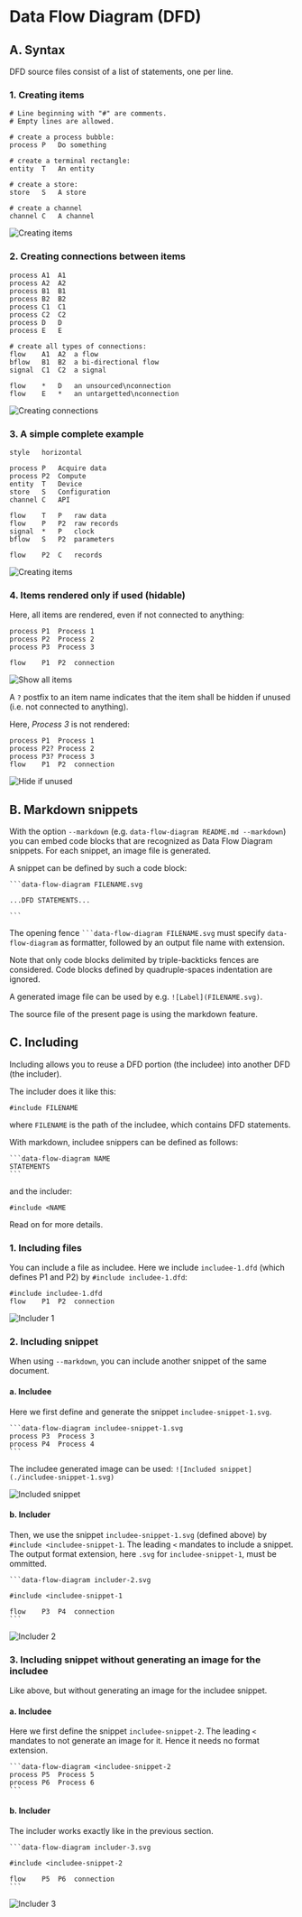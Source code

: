 # Data Flow Diagram (DFD)

## A. Syntax

DFD source files consist of a list of statements, one per line.
### 1. Creating items

```data-flow-diagram items.svg
# Line beginning with "#" are comments.
# Empty lines are allowed.

# create a process bubble:
process	P	Do something

# create a terminal rectangle:
entity	T	An entity

# create a store:
store	S	A store

# create a channel
channel	C	A channel
```
![Creating items](./items.svg)

### 2. Creating connections between items

```data-flow-diagram connections.svg
process	A1	A1
process	A2	A2
process	B1	B1
process	B2	B2
process	C1	C1
process	C2	C2
process D	D
process E	E

# create all types of connections:
flow	A1	A2	a flow
bflow	B1	B2	a bi-directional flow
signal	C1	C2	a signal

flow	*	D	an unsourced\nconnection
flow	E	*	an untargetted\nconnection
```
![Creating connections](./connections.svg)

### 3. A simple complete example
```data-flow-diagram complete-example.svg
style	horizontal

process	P	Acquire data
process	P2	Compute
entity	T	Device
store	S	Configuration
channel	C	API

flow	T	P	raw data
flow	P	P2	raw records
signal	*	P	clock
bflow	S	P2	parameters

flow	P2	C  	records
```
![Creating items](./complete-example.svg)

### 4. Items rendered only if used (hidable)

Here, all items are rendered, even if not connected to anything:

```data-flow-diagram show-all-items.svg
process	P1	Process 1
process	P2	Process 2
process	P3	Process 3

flow	P1	P2	connection
```
![Show all items](./show-all-items.svg)

A `?` postfix to an item name indicates that the item shall be hidden if unused (i.e. not connected to anything).

Here, *Process 3* is not rendered:

```data-flow-diagram hide-if-unused.svg
process	P1	Process 1
process	P2?	Process 2
process	P3?	Process 3
flow	P1	P2	connection
```
![Hide if unused](./hide-if-unused.svg)

## B. Markdown snippets

With the option `--markdown` (e.g. `data-flow-diagram README.md --markdown`)
you can embed code blocks that are recognized as Data Flow Diagram snippets.
For each snippet, an image file is generated.

A snippet can be defined by such a code block:

    ```data-flow-diagram FILENAME.svg

    ...DFD STATEMENTS...

    ```

The opening fence ```` ```data-flow-diagram FILENAME.svg ```` must specify
`data-flow-diagram` as formatter, followed by an output file name with
extension.

Note that only code blocks delimited by triple-backticks fences are considered.
Code blocks defined by quadruple-spaces indentation are ignored.

A generated image file can be used by e.g. `![Label](FILENAME.svg)`.

The source file of the present page is using the markdown feature.

## C. Including

Including allows you to reuse a DFD portion (the includee) into another DFD
(the includer).

The includer does it like this:

    #include FILENAME

where `FILENAME` is the path of the includee, which contains DFD statements.

With markdown, includee snippers can be defined as follows:

    ```data-flow-diagram NAME
    STATEMENTS
    ```

and the includer:

    #include <NAME

Read on for more details.

### 1. Including files

You can include a file as includee. Here we include `includee-1.dfd`
(which defines P1 and P2) by `#include includee-1.dfd`:

```data-flow-diagram includer-1.svg
#include includee-1.dfd
flow	P1	P2	connection
```
![Includer 1](./includer-1.svg)

### 2. Including snippet

When using `--markdown`, you can include another snippet of the same document.

#### a. Includee

Here we first define and generate the snippet `includee-snippet-1.svg`.

    ```data-flow-diagram includee-snippet-1.svg
    process	P3	Process 3
    process	P4	Process 4
    ```

The includee generated image can be used: `![Included snippet](./includee-snippet-1.svg)`

![Included snippet](./includee-snippet-1.svg)
#### b. Includer

Then, we use the snippet `includee-snippet-1.svg` (defined above) by
`#include <includee-snippet-1`. The leading `<` mandates to include a
snippet. The output format extension, here `.svg` for `includee-snippet-1`,
must be ommitted.

    ```data-flow-diagram includer-2.svg

    #include <includee-snippet-1

    flow	P3	P4	connection
    ```
![Includer 2](./includer-2.svg)

### 3. Including snippet without generating an image for the includee

Like above, but without generating an image for the includee snippet.
#### a. Includee

Here we first define the snippet `includee-snippet-2`. The leading `<`
mandates to not generate an image for it. Hence it needs no format extension.

    ```data-flow-diagram <includee-snippet-2
    process	P5	Process 5
    process	P6	Process 6
    ```
#### b. Includer

The includer works exactly like in the previous section.

    ```data-flow-diagram includer-3.svg

    #include <includee-snippet-2

    flow	P5	P6	connection
    ```
![Includer 3](./includer-3.svg)
